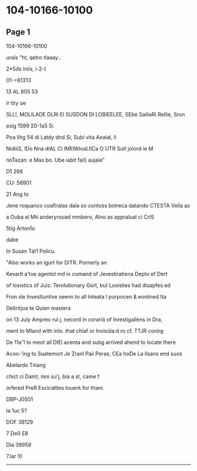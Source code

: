 # 104-10166-10100

## Page 1

104-10166-10100

urals "ht, qetro tlaaay..

2*5ds iniis, i-2-t

01-=81313

13 AL 805 53

ir tity oe

SLL!, MOLILADE DLRI El SUSDON DI LOBIEELEE, SEbe SailiaRi Rellie, Sron

esig 1599 20-1a5 5i.

Poa lihg 54 di Latdy dnd Si, Subi vita Aoaial, li

NidiiiS, IDo Nna dlAL CI IMENtIoaLlICa O UTR SutI jolord ie M

noTazan: e Mas bo. Ube iabit fail) aujaie"

D1 266

CU: 56901

21 Ang to

Jene roquanco coafiralas dala so contoss botreca datando CTESTA Vella as

a Ouba al Mti anderyrouad mmbero, Alno as appralual ci CrIS

5tig Arton1o

dabe

In Susan Tat1 Policu.

"Also works an igurt for DITR. Pornerly an

Kevartl a'tve agentol md in comand of Jevestiratiena Depto ef Dert

of Iosistics of Juis: Terolutionary Gort, but Losisties had disapfes.ed

Fron sle Investluntive seenn to all Inteata l purpocen & eonlined Ita

Detiritjoa te Quien mastera

on 13 July Amprex rul j, necord in corarió of Inrestigallens in Dra,

ment to Mland with inlo. that chlaf or Invisüla:d ro cf. TTJR conirg

De 11a'1 to meot all DIEl acenta and subg arrived ahend to locate there

Acoo-'ing to Suatemort Je Zranl Paii Peras, CEa hoDe La lisans end suos

Abelardo Tiiiang

chict ci Damt, mni su'j, bia a st, came f

orfered PreR Escicaltles touerk for tham.

DBP-J0501

la 1uc 5?

DOF 38129

7 De0 E8

Dia 39959

7.lar !0

---

